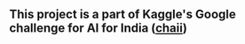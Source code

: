 ## This project is a part of Kaggle's Google challenge for AI for India ([chaii](https://www.kaggle.com/c/chaii-hindi-and-tamil-question-answering))
